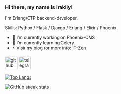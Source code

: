 ### Hi there, my name is Irakliy!
I'm Erlang/OTP backend-developer.

Skills: Python / Flask / Django / Erlang / Elixir / Phoenix

- 🔭 I’m currently working on Phoenix-CMS 
- 🌱 I’m currently learning Celery 
- ⚡ Visit my blog for more info: [IT-Zen](https://serenityik.github.io/) 

[<img src='https://cdn.jsdelivr.net/npm/simple-icons@3.0.1/icons/github.svg' alt='github' height='40'>](https://github.com/SerenityIK)  [<img src='https://cdn.jsdelivr.net/npm/simple-icons@3.0.1/icons/telegram.svg' alt='telegram' height='40'>](https://t.me/serenityik)  

[![Top Langs](https://github-readme-stats.vercel.app/api/top-langs/?username=SerenityIK)](https://github.com/anuraghazra/github-readme-stats)

![GitHub streak stats](https://github-readme-streak-stats.herokuapp.com/?user=SerenityIK)  
